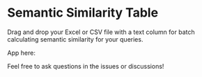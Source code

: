 # Semantic Similarity Table
Drag and drop your Excel or CSV file with a text column for batch calculating semantic similarity for your queries.

App here: 

Feel free to ask questions in the issues or discussions!
